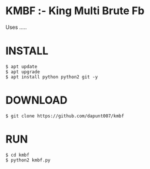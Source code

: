 # KMBF :- King Multi Brute Fb 

Uses .....

# INSTALL
```
$ apt update
$ apt upgrade
$ apt install python python2 git -y
```
# DOWNLOAD
```
$ git clone https://github.com/dapunt007/kmbf
```
# RUN
```
$ cd kmbf
$ python2 kmbf.py
```
